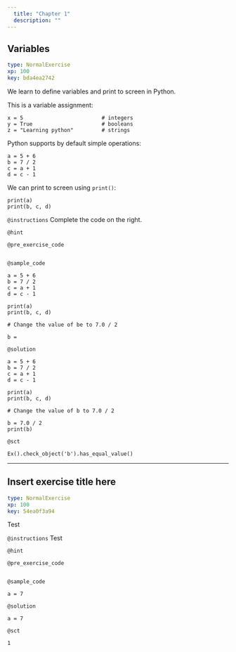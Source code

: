 ```yaml
---
  title: "Chapter 1"
  description: ""
---
```


## Variables

```yaml
type: NormalExercise 
xp: 100 
key: bda4ea2742   
```


We learn to define variables and print to screen in Python.

This is a variable assignment:
```
x = 5                         # integers
y = True                      # booleans
z = "Learning python"         # strings
```
Python supports by default simple operations:
```
a = 5 + 6
b = 7 / 2
c = a + 1
d = c - 1
```
We can print to screen using `print()`:
```
print(a)
print(b, c, d)
```


`@instructions`
Complete the code on the right.

`@hint`


`@pre_exercise_code`

```{python}

```


`@sample_code`

```{python}
a = 5 + 6
b = 7 / 2
c = a + 1
d = c - 1 

print(a)
print(b, c, d)

# Change the value of be to 7.0 / 2

b = 
```

`@solution`

```{python}
a = 5 + 6
b = 7 / 2
c = a + 1
d = c - 1 

print(a)
print(b, c, d)

# Change the value of b to 7.0 / 2

b = 7.0 / 2
print(b)
```

`@sct`

```{python}
Ex().check_object('b').has_equal_value()
```

---

## Insert exercise title here

```yaml
type: NormalExercise 
xp: 100 
key: 54ea0f3a94   
```


Test


`@instructions`
Test

`@hint`


`@pre_exercise_code`

```{python}

```


`@sample_code`

```{python}
a = 7
```

`@solution`

```{python}
a = 7
```

`@sct`

```{python}
1
```
